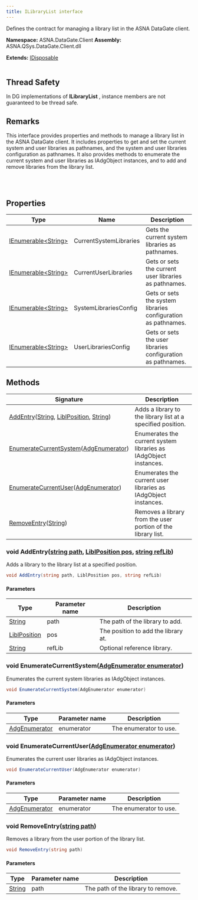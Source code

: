 ```yaml
---
title: ILibraryList interface
---
```


Defines the contract for managing a library list in the ASNA DataGate client.

**Namespace:** ASNA.DataGate.Client
**Assembly:** ASNA.QSys.DataGate.Client.dll

**Extends:** [IDisposable](https://learn.microsoft.com/en-us/dotnet/api/system.idisposable?view=net-8.0)
<br>
<br>
## Thread Safety

In DG implementations of **ILibraryList** , instance members are not guaranteed to be thread safe.

## Remarks
This interface provides properties and methods to manage a library list in the ASNA DataGate client. 
It includes properties to get and set the current system and user libraries as pathnames, 
and the system and user libraries configuration as pathnames. It also provides methods to enumerate 
the current system and user libraries as IAdgObject instances, and to add and remove libraries from the library list.

<br>
<br>

## Properties

| Type | Name | Description
| --- | --- | --- 
| [IEnumerable\<String\>](https://learn.microsoft.com/en-us/dotnet/api/system.collections.generic.ienumerable-1?view=net-8.0) | CurrentSystemLibraries | Gets the current system libraries as pathnames. |
| [IEnumerable\<String\>](https://learn.microsoft.com/en-us/dotnet/api/system.collections.generic.ienumerable-1?view=net-8.0) | CurrentUserLibraries | Gets or sets the current user libraries as pathnames. |
| [IEnumerable\<String\>](https://learn.microsoft.com/en-us/dotnet/api/system.collections.generic.ienumerable-1?view=net-8.0) | SystemLibrariesConfig | Gets or sets the system libraries configuration as pathnames. |
| [IEnumerable\<String\>](https://learn.microsoft.com/en-us/dotnet/api/system.collections.generic.ienumerable-1?view=net-8.0) | UserLibrariesConfig | Gets or sets the user libraries configuration as pathnames. |

## Methods

| Signature | Description |
| --- | --- |
| [AddEntry](#void-addentrystring-path-liblposition-pos-string-reflib)([String](https://docs.microsoft.com/en-us/dotnet/api/system.string), [LiblPosition](/reference/datagate/datagate-client/libl-position.html), [String](https://docs.microsoft.com/en-us/dotnet/api/system.string)) | Adds a library to the library list at a specified position.
| [EnumerateCurrentSystem](#void-enumeratecurrentsystemadgenumerator-enumerator)([AdgEnumerator](/reference/datagate/datagate-client/adg-enumerator.html)) | Enumerates the current system libraries as IAdgObject instances.
| [EnumerateCurrentUser](#void-enumeratecurrentuseradgenumerator-enumerator)([AdgEnumerator](/reference/datagate/datagate-client/adg-enumerator.html)) | Enumerates the current user libraries as IAdgObject instances.
| [RemoveEntry](#void-removeentrystring-path)([String](https://docs.microsoft.com/en-us/dotnet/api/system.string)) | Removes a library from the user portion of the library list.

### void AddEntry([string path](https://learn.microsoft.com/en-us/dotnet/api/system.string?view=net-8.0), [LiblPosition pos](/reference/datagate/datagate-client/libl-position.html), [string refLib](https://learn.microsoft.com/en-us/dotnet/api/system.string?view=net-8.0))

Adds a library to the library list at a specified position.

```cs
void AddEntry(string path, LiblPosition pos, string refLib)
```

#### Parameters

| Type | Parameter name | Description
| --- | --- | ---
| [String](https://docs.microsoft.com/en-us/dotnet/api/system.string) | path | The path of the library to add.
| [LiblPosition](/reference/datagate/datagate-client/libl-position.html) | pos | The position to add the library at.
| [String](https://docs.microsoft.com/en-us/dotnet/api/system.string) | refLib | Optional reference library.

### void EnumerateCurrentSystem([AdgEnumerator enumerator](/reference/datagate/datagate-client/adg-enumerator.html))

Enumerates the current system libraries as IAdgObject instances.

```cs
void EnumerateCurrentSystem(AdgEnumerator enumerator)
```

#### Parameters

| Type | Parameter name | Description
| --- | --- | ---
| [AdgEnumerator](/reference/datagate/datagate-client/adg-enumerator.html) | enumerator | The enumerator to use.

### void EnumerateCurrentUser([AdgEnumerator enumerator](/reference/datagate/datagate-client/adg-enumerator.html))

Enumerates the current user libraries as IAdgObject instances.

```cs
void EnumerateCurrentUser(AdgEnumerator enumerator)
```

#### Parameters

| Type | Parameter name | Description
| --- | --- | ---
| [AdgEnumerator](/reference/datagate/datagate-client/adg-enumerator.html) | enumerator | The enumerator to use.

### void RemoveEntry([string path](https://learn.microsoft.com/en-us/dotnet/api/system.string?view=net-8.0))

Removes a library from the user portion of the library list.

```cs
void RemoveEntry(string path)
```

#### Parameters

| Type | Parameter name | Description
| --- | --- | ---
| [String](https://docs.microsoft.com/en-us/dotnet/api/system.string) | path | The path of the library to remove.

